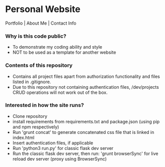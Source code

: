 # Personal Website
Portfolio | About Me | Contact Info

### Why is this code public?
- To demonstrate my coding ability and style
- NOT to be used as a template for another website

### Contents of this repository
- Contains all project files apart from authorization functionality and files listed in .gitignore.
- Due to this repository not containing authentication files, /dev/projects CRUD operations will not work out of the box.

### Interested in how the site runs?
- Clone repository
- install requirements from requirements.txt and package.json (using pip and npm respectively)
- Run 'grunt concat' to generate concatenated css file that is linked in index.html
- Insert authentication files, if applicable
- Run 'python3 run.py' for classic flask dev server
- Run the classic flask dev server, then run: 'grunt browserSync' for live reload dev server (proxy using BrowserSync)
